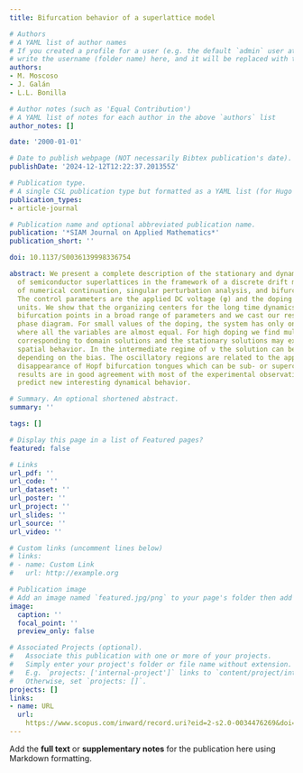 ```yaml
---
title: Bifurcation behavior of a superlattice model

# Authors
# A YAML list of author names
# If you created a profile for a user (e.g. the default `admin` user at `content/authors/admin/`), 
# write the username (folder name) here, and it will be replaced with their full name and linked to their profile.
authors:
- M. Moscoso
- J. Galán
- L.L. Bonilla

# Author notes (such as 'Equal Contribution')
# A YAML list of notes for each author in the above `authors` list
author_notes: []

date: '2000-01-01'

# Date to publish webpage (NOT necessarily Bibtex publication's date).
publishDate: '2024-12-12T12:22:37.201355Z'

# Publication type.
# A single CSL publication type but formatted as a YAML list (for Hugo requirements).
publication_types:
- article-journal

# Publication name and optional abbreviated publication name.
publication: '*SIAM Journal on Applied Mathematics*'
publication_short: ''

doi: 10.1137/S0036139998336754

abstract: We present a complete description of the stationary and dynamical behavior
  of semiconductor superlattices in the framework of a discrete drift model by means
  of numerical continuation, singular perturbation analysis, and bifurcation techniques.
  The control parameters are the applied DC voltage (φ) and the doping (ν) in nondimensional
  units. We show that the organizing centers for the long time dynamics are Takens-Bogdanov
  bifurcation points in a broad range of parameters and we cast our results in a φ-ν
  phase diagram. For small values of the doping, the system has only one uniform solution
  where all the variables are almost equal. For high doping we find multistability
  corresponding to domain solutions and the stationary solutions may exhibit chaotic
  spatial behavior. In the intermediate regime of ν the solution can be time-periodic
  depending on the bias. The oscillatory regions are related to the appearance and
  disappearance of Hopf bifurcation tongues which can be sub- or supercritical. These
  results are in good agreement with most of the experimental observations and also
  predict new interesting dynamical behavior.

# Summary. An optional shortened abstract.
summary: ''

tags: []

# Display this page in a list of Featured pages?
featured: false

# Links
url_pdf: ''
url_code: ''
url_dataset: ''
url_poster: ''
url_project: ''
url_slides: ''
url_source: ''
url_video: ''

# Custom links (uncomment lines below)
# links:
# - name: Custom Link
#   url: http://example.org

# Publication image
# Add an image named `featured.jpg/png` to your page's folder then add a caption below.
image:
  caption: ''
  focal_point: ''
  preview_only: false

# Associated Projects (optional).
#   Associate this publication with one or more of your projects.
#   Simply enter your project's folder or file name without extension.
#   E.g. `projects: ['internal-project']` links to `content/project/internal-project/index.md`.
#   Otherwise, set `projects: []`.
projects: []
links:
- name: URL
  url: 
    https://www.scopus.com/inward/record.uri?eid=2-s2.0-0034476269&doi=10.1137%2fS0036139998336754&partnerID=40&md5=dafa58b104784ca161cf21ae29141904
---
```


Add the **full text** or **supplementary notes** for the publication here using Markdown formatting.

